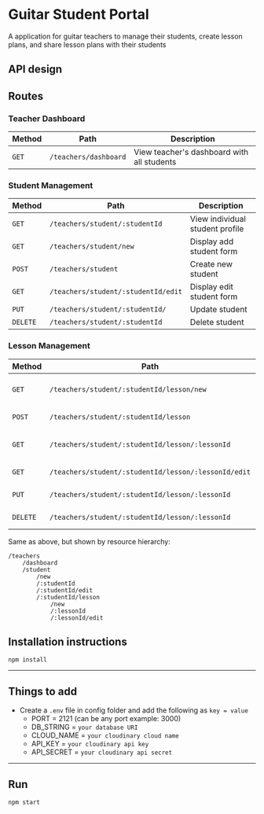 # Guitar Student Portal

A application for guitar teachers to manage their students, create lesson plans, and share lesson plans with their students

## API design

## Routes

### Teacher Dashboard

| Method | Path                  | Description                                |
| ------ | --------------------- | ------------------------------------------ |
| `GET`  | `/teachers/dashboard` | View teacher's dashboard with all students |

### Student Management

| Method   | Path                                | Description                     |
| -------- | ----------------------------------- | ------------------------------- |
| `GET`    | `/teachers/student/:studentId`      | View individual student profile |
| `GET`    | `/teachers/student/new`             | Display add student form        |
| `POST`   | `/teachers/student`                 | Create new student              |
| `GET`    | `/teachers/student/:studentId/edit` | Display edit student form       |
| `PUT`    | `/teachers/student/:studentId/`     | Update student                  |
| `DELETE` | `/teachers/student/:studentId`      | Delete student                  |

### Lesson Management

| Method   | Path                                                 | Description              |
| -------- | ---------------------------------------------------- | ------------------------ |
| `GET`    | `/teachers/student/:studentId/lesson/new`            | Display new lesson form  |
| `POST`   | `/teachers/student/:studentId/lesson`                | Create new lesson        |
| `GET`    | `/teachers/student/:studentId/lesson/:lessonId`      | View individual lesson   |
| `GET`    | `/teachers/student/:studentId/lesson/:lessonId/edit` | Display edit lesson form |
| `PUT`    | `/teachers/student/:studentId/lesson/:lessonId`      | Update lesson            |
| `DELETE` | `/teachers/student/:studentId/lesson/:lessonId`      | Delete lesson            |

Same as above, but shown by resource hierarchy:

```
/teachers
    /dashboard
    /student
        /new
        /:studentId
        /:studentId/edit
        /:studentId/lesson
            /new
            /:lessonId
            /:lessonId/edit
```

## Installation instructions

`npm install`

---

## Things to add

-   Create a `.env` file in config folder and add the following as `key = value`
    -   PORT = 2121 (can be any port example: 3000)
    -   DB_STRING = `your database URI`
    -   CLOUD_NAME = `your cloudinary cloud name`
    -   API_KEY = `your cloudinary api key`
    -   API_SECRET = `your cloudinary api secret`

---

## Run

`npm start`
